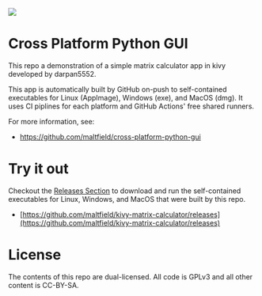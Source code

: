 ![](https://github.com/maltfield/cross-platform-python-gui/workflows/build/badge.svg)

# Cross Platform Python GUI

This repo a demonstration of a simple matrix calculator app in kivy developed by darpan5552.

This app is automatically built by GitHub on-push to self-contained executables for Linux (AppImage), Windows (exe), and MacOS (dmg). It uses CI piplines for each platform and GitHub Actions' free shared runners.

For more information, see:

 * https://github.com/maltfield/cross-platform-python-gui

# Try it out

Checkout the [Releases Section](https://github.com/maltfield/kivy-matrix-calculator/releases) to download and run the self-contained executables for Linux, Windows, and MacOS that were built by this repo.

 * [https://github.com/maltfield/kivy-matrix-calculator/releases](https://github.com/maltfield/kivy-matrix-calculator/releases)

# License

The contents of this repo are dual-licensed. All code is GPLv3 and all other content is CC-BY-SA.
